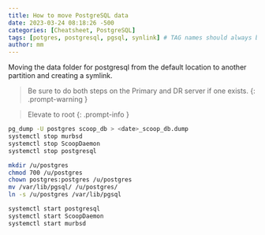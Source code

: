 ```yaml
---
title: How to move PostgreSQL data 
date: 2023-03-24 08:18:26 -500
categories: [Cheatsheet, PostgreSQL]
tags: [potgres, postgresql, pgsql, synlink] # TAG names should always be lowercase
author: mm
---
```

Moving the data folder for postgresql from the default location to another partition and creating a symlink.

> Be sure to do both steps on the Primary and DR server if one exists.
{: .prompt-warning }

>Elevate to root
{: .prompt-info }

```bash
pg_dump -U postgres scoop_db > <date>_scoop_db.dump
systemctl stop murbsd
systemctl stop ScoopDaemon
systemctl stop postgresql
```

```bash
mkdir /u/postgres
chmod 700 /u/postgres
chown postgres:postgres /u/postgres
mv /var/lib/pgsql/ /u/postgres/
ln -s /u/postgres /var/lib/pgsql
```

```bash
systemctl start postgresql
systemctl start ScoopDaemon
systemctl start murbsd
```
